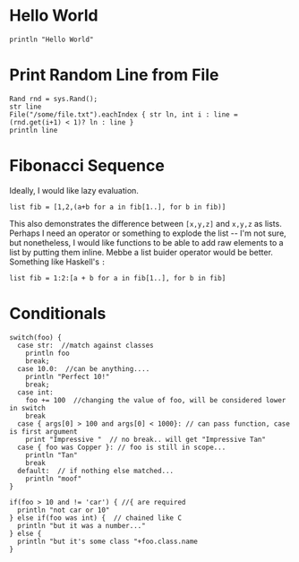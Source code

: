 # Hello World #
```
println "Hello World"
```

# Print Random Line from File #
```
Rand rnd = sys.Rand();
str line
File("/some/file.txt").eachIndex { str ln, int i : line = (rnd.get(i+1) < 1)? ln : line }
println line
```

# Fibonacci Sequence #
Ideally, I would like lazy evaluation.
```
list fib = [1,2,(a+b for a in fib[1..], for b in fib)]
```
This also demonstrates the difference between `[x,y,z]` and `x,y,z` as lists.  Perhaps I need an operator or something to explode the list -- I'm not sure, but nonetheless, I would like functions to be able to add raw elements to a list by putting them inline.  Mebbe a list buider operator would be better.  Something like Haskell's `:`
```
list fib = 1:2:[a + b for a in fib[1..], for b in fib]
```

# Conditionals #
```
switch(foo) {
  case str:  //match against classes
    println foo
    break;
  case 10.0:  //can be anything....
    println "Perfect 10!"
    break;
  case int:
    foo += 100  //changing the value of foo, will be considered lower in switch
    break
  case { args[0] > 100 and args[0] < 1000}: // can pass function, case is first argument
    print "Impressive "  // no break.. will get "Impressive Tan"
  case { foo was Copper }: // foo is still in scope...
    println "Tan"
    break
  default:  // if nothing else matched...
    println "moof"
}
```
```
if(foo > 10 and != 'car') { //{ are required
  println "not car or 10"
} else if(foo was int) {  // chained like C
  println "but it was a number..."
} else {
  println "but it's some class "+foo.class.name
}
```
